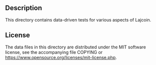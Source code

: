 Description
------------

This directory contains data-driven tests for various aspects of Lajcoin.

License
--------

The data files in this directory are distributed under the MIT software
license, see the accompanying file COPYING or
https://www.opensource.org/licenses/mit-license.php.

